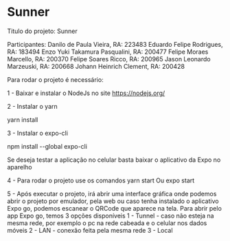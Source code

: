 # Sunner

Titulo do projeto: Sunner

Participantes:
Danilo de Paula Vieira, RA: 223483
Eduardo Felipe Rodrigues, RA: 183494
Enzo Yuki Takamura Pasqualini, RA: 200477
Felipe Moraes Marcello, RA: 200370
Felipe Soares Ricco, RA: 200965
Jason Leonardo Marzeuski, RA: 200668
Johann Heinrich Clement, RA: 200428

Para rodar o projeto é necessário:

1 - Baixar e instalar o NodeJs no site https://nodejs.org/ 

2 - Instalar o yarn

yarn install

3 - Instalar o expo-cli

npm install --global expo-cli

Se deseja testar a aplicação no celular basta baixar o aplicativo da Expo no aparelho

4 - Para rodar o projeto use os comandos yarn start Ou expo start

5 - Após executar o projeto, irá abrir uma interface gráfica onde podemos abrir o projeto por emulador, pela web ou caso tenha instalado o aplicativo Expo go, podemos escanear o QRCode que aparece na tela. Para abrir pelo app Expo go, temos 3 opções disponíveis 1 - Tunnel - caso não esteja na mesma rede, por exemplo o pc na rede cabeada e o celular nos dados móveis 
2 - LAN - conexão feita pela mesma rede 
3 - Local
